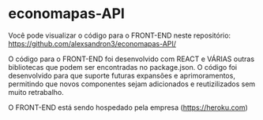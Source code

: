 # economapas-API
Você pode visualizar o código para o FRONT-END neste repositório: https://github.com/alexsandron3/economapas-API/

O código para o FRONT-END foi desenvolvido com REACT e VÁRIAS outras bibliotecas que podem ser encontradas no package.json.
O código foi desenvolvido para que suporte futuras expansões e aprimoramentos, permitindo que novos componentes sejam adicionados e reutizilizados sem muito retrabalho.

O FRONT-END está sendo hospedado pela empresa (https://heroku.com)
